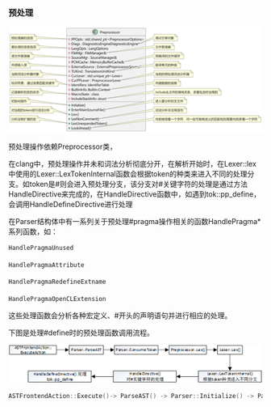 ### 预处理

![img](预处理.assets\clip_image002.png)



预处理操作依赖Preprocessor类，

在clang中，预处理操作并未和词法分析彻底分开，在解析开始时，在Lexer::lex中使用的Lexer::LexTokenInternal函数会根据token的种类来进入不同的处理分支。如token是#则会进入预处理分支，该分支对#关键字符的处理是通过方法HandleDirective来完成的，在HandleDirective函数中，如遇到tok::pp_define，会调用HandleDefineDirective进行处理

在Parser结构体中有一系列关于预处理#pragma操作相关的函数HandlePragma*系列函数，如：

```c++
HandlePragmaUnused

HandlePragmaAttribute

HandlePragmaRedefineExtname

HandlePragmaOpenCLExtension

```



这些处理函数会分析各种宏定义、#开头的声明语句并进行相应的处理。

下图是处理#define时的预处理函数调用流程。

<img src="预处理.assets\clip_image004.png" alt="img" style="zoom:150%;" />

```c++
ASTFrontendAction::Execute()-> ParseAST() -> Parser::Initialize() -> Parser::ConsumeToken() -> Preprocessor::Lex() -> Lexer::lex() -> Lexer::LexTokenInternal() 根据token种类进入不同分支 -> HandleDirective() 对#关键字符的处理-> HandleDefineDirective() 处理tok::pp_define
```



